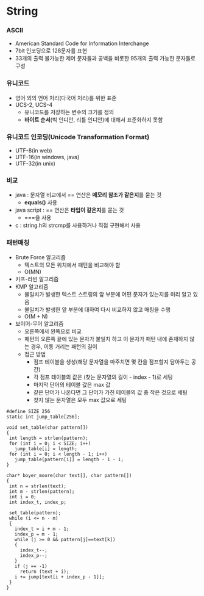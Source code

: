 # String

### ASCII
- American Standard Code for Information Interchange
- 7bit 인코딩으로 128문자를 표현
- 33개의 출력 불가능한 제어 문자들과 공백을 비롯한 95개의 출력 가능한 문자들로 구성

### 유니코드
- 영어 외의 언어 처리(다국어 처리)를 위한 표준
- UCS-2, UCS-4
  - 유니코드를 저장하는 변수의 크기를 정의
  - **바이트 순서**(빅 인디안, 리틀 인디안)에 대해서 표준화하지 못함
  
### 유니코드 인코딩(Unicode Transformation Format)
- UTF-8(in web) 
- UTF-16(in windows, java)
- UTF-32(in unix)

### 비교
- java : 문자열 비교에서 == 연산은 **메모리 참조가 같은지**를 묻는 것
  - **equals()** 사용
- java script : == 연산은 **타입이 같은지**를 묻는 것
  - ===을 사용
- c : string.h의 strcmp를 사용하거나 직접 구현해서 사용
 
 ### 패턴매칭
- Brute Force 알고리즘
  - 텍스트의 모든 위치에서 패턴을 비교해야 함
  - O(MN)
- 카프-라빈 알고리즘
- KMP 알고리즘
  - 불일치가 발생한 텍스트 스트링의 앞 부분에 어떤 문자가 있는지를 미리 알고 있음
  - 불일치가 발생한 앞 부분에 대하여 다시 비교하지 않고 매칭을 수행
  - O(M + N)
- 보이어-무어 알고리즘
  - 오른쪽에서 왼쪽으로 비교
  - 패턴의 오른쪽 끝에 있는 문자가 불일치 하고 이 문자가 패턴 내에 존재하지 않는 경우, 이동 거리는 패턴의 길이
  - 접근 방법
    - 점프 테이블을 생성(해당 문자열을 마주치면 몇 칸을 점프할지 담아두는 공간)
    - 각 점프 테이블의 값은 (찾는 문자열의 길이 - index - 1)로 세팅
    - 마지막 단어의 테이블 값은 max 값 
    - 같은 단어가 나온다면 그 단어가 가진 테이블의 값 중 작은 것으로 세팅
    - 찾지 않는 문자열은 모두 max 값으로 세팅
 ``` 
#define SIZE 256
static int jump_table[256];

void set_table(char pattern[])
{
  int length = strlen(pattern);
  for (int i = 0; i < SIZE; i++)
    jump_table[i] = length;
  for (int i = 0; i < length - 1; i++)
    jump_table[pattern[i]] = length - 1 - i;
}

char* boyer_moore(char text[], char pattern[])
{
  int n = strlen(text);
  int m - strlen(pattern);
  int i = 0;
  int index_t, index_p;
  
  set_table(pattern);
  while (i <= n - m)
  {
    index_t = i + m - 1;
    index_p = m - 1;
    while (j >= 0 && pattern[j]==text[k])
    {
      index_t--;
      index_p--;
    }
    if (j == -1)
      return (text + i);
    i += jump[text[i + index_p - 1]];
  }
}
 ```
